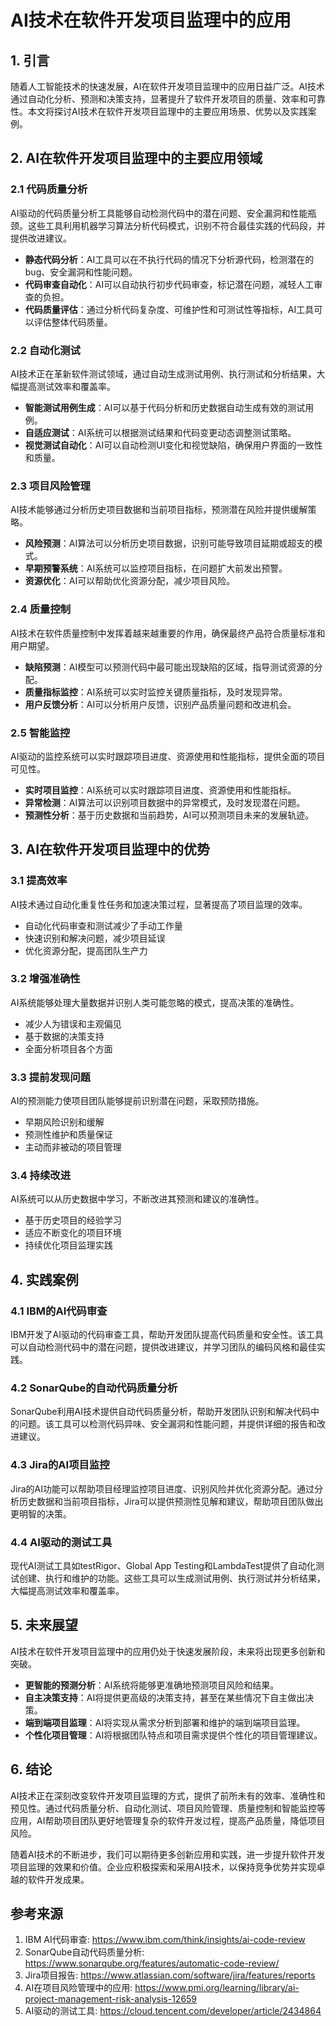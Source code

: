 # AI技术在软件开发项目监理中的应用

## 1. 引言

随着人工智能技术的快速发展，AI在软件开发项目监理中的应用日益广泛。AI技术通过自动化分析、预测和决策支持，显著提升了软件开发项目的质量、效率和可靠性。本文将探讨AI技术在软件开发项目监理中的主要应用场景、优势以及实践案例。

## 2. AI在软件开发项目监理中的主要应用领域

### 2.1 代码质量分析

AI驱动的代码质量分析工具能够自动检测代码中的潜在问题、安全漏洞和性能瓶颈。这些工具利用机器学习算法分析代码模式，识别不符合最佳实践的代码段，并提供改进建议。

- **静态代码分析**：AI工具可以在不执行代码的情况下分析源代码，检测潜在的bug、安全漏洞和性能问题。
- **代码审查自动化**：AI可以自动执行初步代码审查，标记潜在问题，减轻人工审查的负担。
- **代码质量评估**：通过分析代码复杂度、可维护性和可测试性等指标，AI工具可以评估整体代码质量。

### 2.2 自动化测试

AI技术正在革新软件测试领域，通过自动生成测试用例、执行测试和分析结果，大幅提高测试效率和覆盖率。

- **智能测试用例生成**：AI可以基于代码分析和历史数据自动生成有效的测试用例。
- **自适应测试**：AI系统可以根据测试结果和代码变更动态调整测试策略。
- **视觉测试自动化**：AI可以自动检测UI变化和视觉缺陷，确保用户界面的一致性和质量。

### 2.3 项目风险管理

AI技术能够通过分析历史项目数据和当前项目指标，预测潜在风险并提供缓解策略。

- **风险预测**：AI算法可以分析历史项目数据，识别可能导致项目延期或超支的模式。
- **早期预警系统**：AI系统可以监控项目指标，在问题扩大前发出预警。
- **资源优化**：AI可以帮助优化资源分配，减少项目风险。

### 2.4 质量控制

AI技术在软件质量控制中发挥着越来越重要的作用，确保最终产品符合质量标准和用户期望。

- **缺陷预测**：AI模型可以预测代码中最可能出现缺陷的区域，指导测试资源的分配。
- **质量指标监控**：AI系统可以实时监控关键质量指标，及时发现异常。
- **用户反馈分析**：AI可以分析用户反馈，识别产品质量问题和改进机会。

### 2.5 智能监控

AI驱动的监控系统可以实时跟踪项目进度、资源使用和性能指标，提供全面的项目可见性。

- **实时项目监控**：AI系统可以实时跟踪项目进度、资源使用和性能指标。
- **异常检测**：AI算法可以识别项目数据中的异常模式，及时发现潜在问题。
- **预测性分析**：基于历史数据和当前趋势，AI可以预测项目未来的发展轨迹。

## 3. AI在软件开发项目监理中的优势

### 3.1 提高效率

AI技术通过自动化重复性任务和加速决策过程，显著提高了项目监理的效率。

- 自动化代码审查和测试减少了手动工作量
- 快速识别和解决问题，减少项目延误
- 优化资源分配，提高团队生产力

### 3.2 增强准确性

AI系统能够处理大量数据并识别人类可能忽略的模式，提高决策的准确性。

- 减少人为错误和主观偏见
- 基于数据的决策支持
- 全面分析项目各个方面

### 3.3 提前发现问题

AI的预测能力使项目团队能够提前识别潜在问题，采取预防措施。

- 早期风险识别和缓解
- 预测性维护和质量保证
- 主动而非被动的项目管理

### 3.4 持续改进

AI系统可以从历史数据中学习，不断改进其预测和建议的准确性。

- 基于历史项目的经验学习
- 适应不断变化的项目环境
- 持续优化项目监理实践

## 4. 实践案例

### 4.1 IBM的AI代码审查

IBM开发了AI驱动的代码审查工具，帮助开发团队提高代码质量和安全性。该工具可以自动检测代码中的潜在问题，提供改进建议，并学习团队的编码风格和最佳实践。

### 4.2 SonarQube的自动代码质量分析

SonarQube利用AI技术提供自动代码质量分析，帮助开发团队识别和解决代码中的问题。该工具可以检测代码异味、安全漏洞和性能问题，并提供详细的报告和改进建议。

### 4.3 Jira的AI项目监控

Jira的AI功能可以帮助项目经理监控项目进度、识别风险并优化资源分配。通过分析历史数据和当前项目指标，Jira可以提供预测性见解和建议，帮助项目团队做出更明智的决策。

### 4.4 AI驱动的测试工具

现代AI测试工具如testRigor、Global App Testing和LambdaTest提供了自动化测试创建、执行和维护的功能。这些工具可以生成测试用例、执行测试并分析结果，大幅提高测试效率和覆盖率。

## 5. 未来展望

AI技术在软件开发项目监理中的应用仍处于快速发展阶段，未来将出现更多创新和突破。

- **更智能的预测分析**：AI系统将能够更准确地预测项目风险和结果。
- **自主决策支持**：AI将提供更高级的决策支持，甚至在某些情况下自主做出决策。
- **端到端项目监理**：AI将实现从需求分析到部署和维护的端到端项目监理。
- **个性化项目管理**：AI将根据团队特点和项目需求提供个性化的项目管理建议。

## 6. 结论

AI技术正在深刻改变软件开发项目监理的方式，提供了前所未有的效率、准确性和预见性。通过代码质量分析、自动化测试、项目风险管理、质量控制和智能监控等应用，AI帮助项目团队更好地管理复杂的软件开发过程，提高产品质量，降低项目风险。

随着AI技术的不断进步，我们可以期待更多创新应用和实践，进一步提升软件开发项目监理的效果和价值。企业应积极探索和采用AI技术，以保持竞争优势并实现卓越的软件开发成果。

## 参考来源

1. IBM AI代码审查: https://www.ibm.com/think/insights/ai-code-review
2. SonarQube自动代码质量分析: https://www.sonarqube.org/features/automatic-code-review/
3. Jira项目报告: https://www.atlassian.com/software/jira/features/reports
4. AI在项目风险管理中的应用: https://www.pmi.org/learning/library/ai-project-management-risk-analysis-12659
5. AI驱动的测试工具: https://cloud.tencent.com/developer/article/2434864